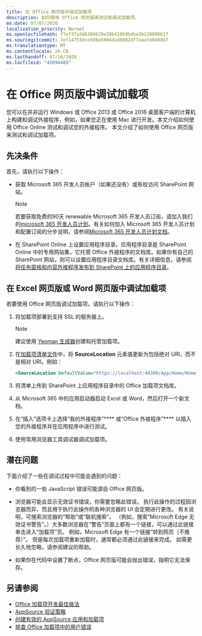 ```yaml
---
title: 在 Office 网页版中调试加载项
description: 如何使用 Office 网页版来测试和调试加载项。
ms.date: 07/07/2020
localization_priority: Normal
ms.openlocfilehash: f7ef3fa3d6389629e28b428b9bdbe3b128896b1f
ms.sourcegitcommit: 7ef14753dce598a5804dad8802df7aaafe046da7
ms.translationtype: MT
ms.contentlocale: zh-CN
ms.lasthandoff: 07/10/2020
ms.locfileid: "45094489"
---
```

# <a name="debug-add-ins-in-office-on-the-web"></a>在 Office 网页版中调试加载项

您可以在并非运行 Windows 或 Office 2013 或 Office 2016 桌面客户端的计算机上构建和调试外接程序，例如，如果您正在使用 Mac 进行开发。本文介绍如何使用 Office Online 测试和调试您的外接程序。 本文介绍了如何使用 Office 网页版来测试和调试加载项。 

## <a name="prerequisites"></a>先决条件

首先，请执行以下操作：

- 获取 Microsoft 365 开发人员帐户（如果还没有）或有权访问 SharePoint 网站。

  > [!NOTE]
  > 若要获取免费的90天 renewable Microsoft 365 开发人员订阅，请加入我们的[microsoft 365 开发人员计划](https://developer.microsoft.com/office/dev-program)。有关如何加入 Microsoft 365 开发人员计划和配置订阅的分步说明，请参阅[Microsoft 365 开发人员计划文档](/office/developer-program/office-365-developer-program)。

- 在 SharePoint Online 上设置应用程序目录。应用程序目录是 SharePoint Online 中的专用网站集，它托管 Office 外接程序的文档库。如果你有自己的 SharePoint 网站，则可以设置应用程序目录文档库。有关详细信息，请参阅[将任务窗格和内容外接程序发布到 SharePoint 上的应用程序目录](../publish/publish-task-pane-and-content-add-ins-to-an-add-in-catalog.md)。


## <a name="debug-your-add-in-from-excel-or-word-on-the-web"></a>在 Excel 网页版或 Word 网页版中调试加载项

若要使用 Office 网页版调试加载项，请执行以下操作：

1. 将加载项部署到支持 SSL 的服务器上。

    > [!NOTE]
    > 建议使用 [Yeoman 生成器](https://github.com/OfficeDev/generator-office)创建和托管加载项。

2. 在[加载项清单文件](../develop/add-in-manifests.md)中，将 **SourceLocation** 元素值更新为包括绝对 URI，而不是相对 URI。例如：

    ```xml
    <SourceLocation DefaultValue="https://localhost:44300/App/Home/Home.html" />
    ```

3. 将清单上传到 SharePoint 上应用程序目录中的 Office 加载项文档库。

4. 从 Microsoft 365 中的应用启动器启动 Excel 或 Word，然后打开一个新文档。

5. 在“插入”选项卡上选择“我的外接程序”**** 或“Office 外接程序”**** 以插入您的外接程序并在应用程序中进行测试。

6. 使用常用浏览器工具调试器调试加载项。

## <a name="potential-issues"></a>潜在问题

下面介绍了一些在调试过程中可能会遇到的问题：

- 你看到的一些 JavaScript 错误可能源自 Office 网页版。

- 浏览器可能会显示无效证书错误，你需要忽略此错误。 执行此操作的过程因浏览器而异，而且用于执行此操作的各种浏览器的 UI 会定期进行更改。 有关说明，可搜索浏览器的“帮助”或“联机搜索”。 （例如，搜索“Microsoft Edge 无效证书警告”。）大多数浏览器在“警告”页面上都有一个链接，可以通过此链接单击进入“加载项”页。 例如，Microsoft Edge 有一个链接“转到网页（不推荐）”。 但是每次加载项重新加载时，通常都必须通过此链接来完成。 如需更长久地忽略，请参阅建议的帮助。

- 如果你在代码中设置了断点，Office 网页版可能会抛出错误，指明它无法保存。

## <a name="see-also"></a>另请参阅

- [Office 加载项开发最佳做法](../concepts/add-in-development-best-practices.md)
- [AppSource 验证策略](/legal/marketplace/certification-policies)  
- [创建有效的 AppSource 应用和加载项](/office/dev/store/create-effective-office-store-listings)  
- [排查 Office 加载项中的用户错误](testing-and-troubleshooting.md)

